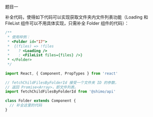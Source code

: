 题目一

补全代码，使得如下代码可以实现获取文件夹内文件列表功能（Loading 和 FileList 组件可以不用具体实现，只需补全 Folder 组件的代码）：

```js
/**
 * 使用样例：
 * <Folder id="17">
 *  {(files) => !files
 *    ? <Loading />
 *    : <FileList files={files} />}
 * </Folder>
 */
 
import React, { Component, PropTypes } from 'react'
 
// fetchChildFilesByFolderId 接受一个文件夹 ID 的参数，
// 返回 Promise<Array>，即文件列表。
import fetchChildFilesByFolderId from '@shimo/api'
 
class Folder extends Component {
  // 补全这里的代码
}

```



